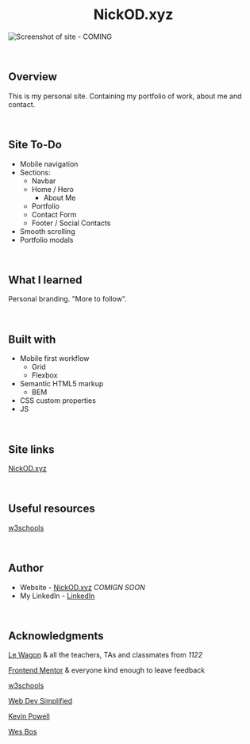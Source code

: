 <h1 align="center">NickOD.xyz</h1>

![Screenshot of site - COMING]()

<br>

## Overview

This is my personal site. Containing my portfolio of work, about me and contact.

<br>

## Site To-Do

-   Mobile navigation
-   Sections:
    -   Navbar
    -   Home / Hero
        -   About Me
    -   Portfolio
    -   Contact Form
    -   Footer / Social Contacts
-   Smooth scrolling
-   Portfolio modals

<br>

## What I learned

Personal branding. "More to follow".

<br>

## Built with

-   Mobile first workflow
    -   Grid
    -   Flexbox
-   Semantic HTML5 markup
    -   BEM
-   CSS custom properties
-   JS

<br>

## Site links

[NickOD.xyz](https://www.NickOD.xyz)

<br>

## Useful resources

[w3schools](https://www.w3schools.com/)

<br>

## Author

-   Website - [NickOD.xyz](http://www.NickOD.xyz) <em>COMIGN SOON</em>
-   My LinkedIn - [LinkedIn](https://www.linkedin.com/in/nick-odonoghue/)

<br>

## Acknowledgments

[Le Wagon](https://www.lewagon.com/) & all the teachers, TAs and classmates from <em>1122</em>

[Frontend Mentor](https://www.frontendmentor.io/) & everyone kind enough to leave feedback

[w3schools](https://www.w3schools.com/)

[Web Dev Simplified](https://www.youtube.com/WebDevSimplified)

[Kevin Powell](https://www.youtube.com/kepowob)

[Wes Bos](https://wesbos.com/)
